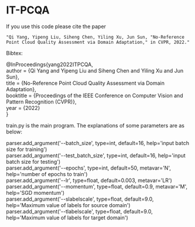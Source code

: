 # IT-PCQA
If you use this code please cite the paper   

    "Qi Yang, Yipeng Liu, Siheng Chen, Yiling Xu, Jun Sun, "No-Reference Point Cloud Quality Assessment via Domain Adaptation," in CVPR, 2022."  
    
Bibtex:    
  
@InProceedings{yang2022ITPCQA,  
author = {Qi Yang and Yipeng Liu and Siheng Chen and Yiling Xu and Jun Sun},  
title = {No-Reference Point Cloud Quality Assessment via Domain Adaptation},  
booktitle = {Proceedings of the IEEE Conference on Computer Vision and Pattern Recognition (CVPR)},  
year = {2022}  
}
  
train.py is the main program. The explanations of some parameters are as below: 

parser.add_argument('--batch_size', type=int, default=16,
                        help='input batch size for training')  
parser.add_argument('--test_batch_size', type=int, default=16,
					help='input batch size for testing')  
parser.add_argument('--epochs', type=int, default=50, metavar='N',
					help='number of epochs to train')  
parser.add_argument('--lr', type=float, default=0.003, metavar='LR')  
parser.add_argument('--momentum', type=float, default=0.9, metavar='M',
					help='SGD momentum')  
parser.add_argument('--slabelscale', type=float, default=9.0,
					help='Maximum value of labels for source domain')  
parser.add_argument('--tlabelscale', type=float, default=9.0,
					help='Maximum value of labels for target domain')  
